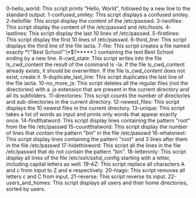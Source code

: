 0-hello_world: This script prints "Hello, World", followed by a new line to the standard output.
1-confused_smiley: This script displays a confused smiley.
2-hellofile: This script display the content of the /etc/passwd.
3-twofiles: This script display the content of the /etc/passwd and /etc/hosts.
4-lastlines: This script display the last 10 lines of /etc/passwd.
5-firstlines: This script display the first 10 lines of /etc/passwd.
6-third_line: This script displays the third line of the file iacta.
7-file: This script creates a file named exactly \*\\'"Best School"\'\\*$\?\*\*\*\*\*:) containing the text Best School ending by a new line.
8-cwd_state: This script writes into the file ls_cwd_content the result of the command ls -la. If the file ls_cwd_content already exists, it
 should be overwritten. If the file ls_cwd_content does not exist, create it.
9-duplicate_last_line: This script duplicates the last line of the file iacta.
10-no_more_js: This script deletes all the regular files (not the directories) with a .js extension that are present in the current directory and all its subfolders.
11-directories: This script counts the number of directories and sub-directories in the current directory.
12-newest_files: This script displays the 10 newest files in the current directory.
13-unique: This script takes a list of words as input and prints only words that appear exactly once.
14-findthatword: This script display lines containing the pattern "root" from the file /etc/passwd
15-countthatword: This script display the number of lines that contain the pattern "bin" in the file /etc/passwd
16-whatsnext: This script display lines containing the pattern "root" and 3 lines after them in the file /etc/passwd
17-hidethisword: This script all the lines in the file /etc/passwd that do not contain the pattern "bin".
18-letteronly: This script display all lines of the file /etc/ssh/sshd_config starting with a letter, including capital letters as well.
19-AZ: This script replace all characters A and c from input to Z and e respectively.
20-hiago: This script removes all letters c and C from input.
21-reverse: This script reverse its input.
22-users_and_homes: This script displays all users and their home directories, sorted by users.
